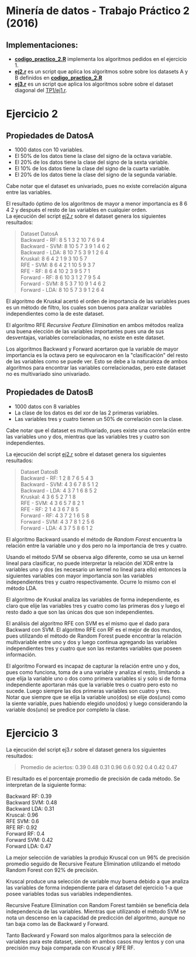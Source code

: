 Minería de datos  - Trabajo Práctico 2 (2016)
=============================================

Implementaciones:
----------------

* [**codigo_practico_2.R**][ej1] implementa los algoritmos pedidos en
  el ejercicio 1.
* [**ej2.r**][ej2] es un script que aplica los algoritmos sobre sobre
  los datasets A y B definidos en [**codigo_practico_2.R**][ej1]
* [**ej3.r**][ej3] es un script que aplica los algoritmos sobre sobre
  el dataset diagonal del [TP1/ej1.r][tp1_ej1a].

Ejercicio 2
===========

Propiedades de DatosA
---------------------
 - 1000 datos con 10 variables.
 - El 50% de los datos tiene la clase del signo de la octava variable.
 - El 20% de los datos tiene la clase del signo de la sexta variable.
 - El 10% de los datos tiene la clase del signo de la cuarta variable.
 - El 20% de los datos tiene la clase del signo de la segunda
   variable.  

Cabe notar que el dataset es univariado, pues no existe correlación
alguna entre las variables.

El resultado óptimo de los algoritmos de mayor a menor importancia es
8 6 4 2 y después el resto de las variables en cualquier orden.  
La ejecución del script [ej2.r][ej2] sobre el dataset genera los
siguientes resultados:

> Dataset DatosA  
> Backward - RF:  8 5 1 3 2 10 7 6 9 4  
> Backward - SVM:  8 10 5 7 3 9 1 4 6 2  
> Backward - LDA:  8 10 7 5 3 9 1 2 6 4  
> Kruskal:  8 6 4 2 1 9 3 10 5 7  
> RFE - SVM:  8 6 4 2 1 10 5 9 3 7  
> RFE - RF:  8 6 4 10 2 3 9 5 7 1  
> Forward - RF:  8 6 10 3 1 2 7 9 5 4  
> Forward - SVM:  8 5 3 7 10 9 1 4 6 2  
> Forward - LDA:  8 10 5 7 3 9 1 2 6 4

El algoritmo de Kruskal acertó el orden de importancia de las
variables pues es un método de filtro, los cuales son buenos para
analizar variables independientes como la de este dataset.

El algoritmo RFE *Recursive Feature Elimination* en ambos métodos
realiza una buena elección de las variables importantes pues una de
sus desventajas, variables correlacionadas, no existe en este dataset.

Los algoritmos Backward y Forward acertaron que la variable de mayor
importancia es la octava pero se equivocaron en la "clasificación" del
resto de las variables como se puede ver. Esto se debe a la naturaleza
de ambos algoritmos para encontrar las variables correlacionadas, pero
este dataset no es multivariado sino univariado.


Propiedades de DatosB
---------------------
 - 1000 datos con 8 variables
 - La clase de los datos es del xor de las 2 primeras variables.
 - Las variables tres y cuatro tienen un 50% de correlación con la clase.

Cabe notar que el dataset es multivariado, pues existe una correlación
entre las variables uno y dos, mientras que las variables tres y cuatro son independientes.

La ejecución del script [ej2.r][ej2] sobre el dataset genera los
siguientes resultados:

> Dataset DatosB  
> Backward - RF: 1 2 8 7 6 5 4 3  
> Backward - SVM: 4 3 6 7 8 5 1 2  
> Backward - LDA: 4 3 7 1 6 8 5 2  
> Kruskal: 4 3 6 5 2 7 1 8  
> RFE - SVM: 4 3 6 5 7 8 2 1  
> RFE - RF: 2 1 4 3 6 7 8 5  
> Forward - RF: 4 3 7 2 1 6 5 8  
> Forward - SVM: 4 3 7 8 1 2 5 6  
> Forward - LDA: 4 3 7 5 8 6 1 2


El algoritmo Backward usando el método de *Random Forest* encuentra la
relación entre la variable uno y dos pero no la importancia de tres y
cuatro.

Usando el método SVM se observa algo diferente, como se usa un kernel
lineal para clasificar, no puede interpretar la relación del XOR entre
la variables uno y dos (es necesario un kernel no lineal para ello)
entonces la siguientes variables con mayor importancia son las
variables independientes tres y cuatro respectivamente.  Ocurre lo
mismo con el método LDA.

El algoritmo de Kruskal analiza las variables de forma independiente,
es claro que elije las variables tres y cuatro como las primeras dos y
luego el resto dado a que son las únicas dos que son independientes.

El análisis del algoritmo RFE con SVM es el mismo que el dado para
Backward con SVM. El algoritmo RFE con RF es el mejor de dos mundos,
pues utilizando el método de Random Forest puede encontrar la relación
multivariable entre uno y dos y luego continua agregando las variables
independientes tres y cuatro que son las restantes variables que
poseen información.

El algoritmo Forward es incapaz de capturar la relación entre uno y
dos, pues como funciona, toma de a una variable y analiza el resto,
limitando a que elija la variable uno o dos como primera variables si
y solo si de forma independiente aportaran más que la variable tres o
cuatro pero esto no sucede. Luego siempre las dos primeras
variables son cuatro y tres.  
Notar que siempre que se elija la variable uno(dos) se elije dos(uno)
como la siente variable, pues habiendo elegido uno(dos) y luego
considerando la variable dos(uno) se predice por completo la clase.



Ejercicio 3
===========

La ejecución del script ej3.r sobre el dataset genera los siguientes
resultados:

> Promedio de aciertos: 0.39 0.48 0.31 0.96 0.6 0.92 0.4 0.42 0.47

El resultado es el porcentaje promedio de precisión de cada método. Se
interpretan de la siguiente forma:


Backward RF: 0.39  
Backward SVM: 0.48  
Backward LDA: 0.31  
Kruscal: 0.96  
RFE SVM: 0.6  
RFE RF: 0.92  
Forward RF: 0.4  
Forward SVM: 0.42  
Forward LDA: 0.47

La mejor selección de variables la produjo Kruscal con un 96% de
precisión promedio seguido de Recursive Feature Elimination utilizando
el método Random Forest con 92% de precisión.

Kruscal produce una selección de variable muy buena debido a que
analiza las variables de forma independiente para el dataset del
ejercicio 1-a que posee variables todas sus variables independientes.

Recursive Feature Elimination con Random Forest también se beneficia
dela independencia de las variables. Mientras que utilizando el método
SVM se nota un descenso en la capacidad de predicción del algoritmo,
aunque no tan baja como las de Backward y Forward.

Tanto Backward y Foward son malos algoritmos para la selección de
variables para este dataset, siendo en ambos casos muy lentos y con
una precisión muy baja comparada con Kruscal y RFE RF.


[ej1]: codigo_practico_2.R
[ej2]: ej2.r
[ej3]: ej3.r
[tp1_ej1a]:../TP1/ej1.r
